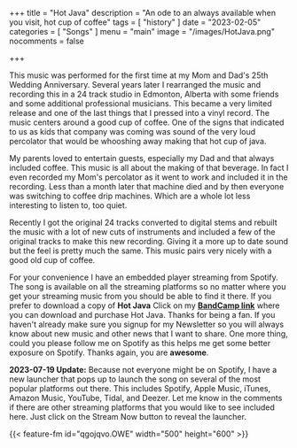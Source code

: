 +++
title = "Hot Java"
description = "An ode to an always available when you visit, hot cup of coffee"
tags =  [
    "history"
]
date = "2023-02-05"
categories = [
    "Songs"
]
menu = "main"
image = "/images/HotJava.png"
nocomments = false

+++

This music was performed for the first time at my Mom and Dad's 25th Wedding Anniversary.  Several years later I rearranged the music and recording this in a 24 track studio in Edmonton, Alberta with some friends and some additional professional musicians.  This became a very limited release and one of the last things that I pressed into a vinyl record.  The music centers around a good cup of coffee. One of the signs that indicated to us as kids that company was coming was sound of the very loud percolator that would be whooshing away making that hot cup of java.

My parents loved to entertain guests, especially my Dad and that always included coffee.  This music is all about the making of that beverage.  In fact I even recorded my Mom's percolator as it went to work and included it in the recording.  Less than a month later that machine died and by then everyone was switching to coffee drip machines.  Which are a whole lot less interesting to listen to, too quiet.

Recently I got the original 24 tracks converted to digital stems and rebuilt the music with a lot of new cuts of instruments and included a few of the original tracks to make this new recording.  Giving it a more up to date sound but the feel is pretty much the same.  This music pairs very nicely with a good old cup of coffee.

For your convenience I have an embedded player streaming from Spotify.  The song is available on all the streaming platforms so no matter where you get your streaming music from you should be able to find it there.  If you prefer to download a copy of **Hot Java** Click on my **[BandCamp link]("https://thedonaldschulzproject.bandcamp.com/track/hot-java")** where you can download and purchase Hot Java.  Thanks for being a fan.  If you haven't already make sure you signup for my Newsletter so you will always know about new music and other news that I want to share.  One more thing, could you please follow me on Spotify as this helps me get some better exposure on Spotify.  Thanks again, you are **awesome**.

**2023-07-19 Update:** Because not everyone might be on Spotify, I have a new launcher that pops up to launch the song on several of the most popular platforms out there.  This includes Spotify, Apple Music, iTunes, Amazon Music, YouTube, Tidal, and Deezer.  Let me know in the comments if there are other streaming platforms that you would like to see included here.  Just click on the Stream Now button to reveal the launcher.

{{< feature-fm  id="qgojqvo.OWE" width="500" height="600" >}}